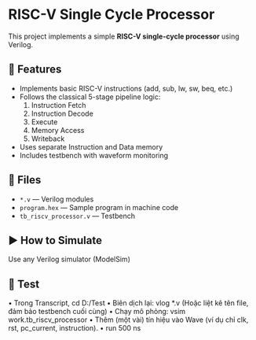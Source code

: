 # RISC-V Single Cycle Processor

This project implements a simple **RISC-V single-cycle processor** using Verilog.

## 🧠 Features
- Implements basic RISC-V instructions (add, sub, lw, sw, beq, etc.)
- Follows the classical 5-stage pipeline logic:
  1. Instruction Fetch
  2. Instruction Decode
  3. Execute
  4. Memory Access
  5. Writeback
- Uses separate Instruction and Data memory
- Includes testbench with waveform monitoring

## 📂 Files
- `*.v` — Verilog modules
- `program.hex` — Sample program in machine code
- `tb_riscv_processor.v` — Testbench

## ▶️ How to Simulate
Use any Verilog simulator (ModelSim)

## 🧪 Test
•	Trong Transcript, cd D:/Test
•	Biên dịch lại: vlog *.v (Hoặc liệt kê tên file, đảm bảo testbench cuối cùng)
•	Chạy mô phỏng: vsim work.tb_riscv_processor
•	Thêm (một vài) tín hiệu vào Wave (ví dụ chỉ clk, rst, pc_current, instruction).
•	run 500 ns
